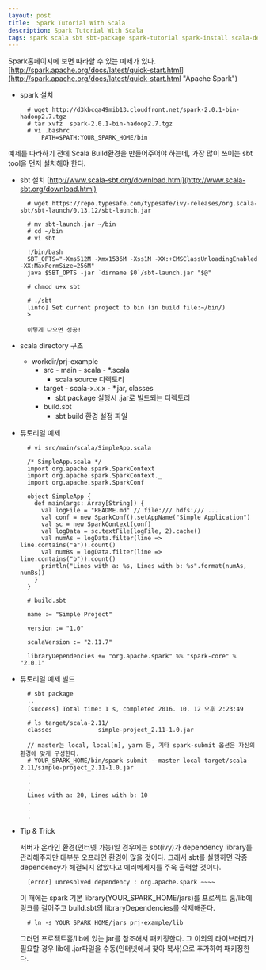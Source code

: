 ```yaml
---	
layout: post
title:  Spark Tutorial With Scala
description: Spark Tutorial With Scala
tags: spark scala sbt sbt-package spark-tutorial spark-install scala-dependency
---	
```


Spark홈페이지에 보면 따라할 수 있는 예제가 있다.
[http://spark.apache.org/docs/latest/quick-start.html](http://spark.apache.org/docs/latest/quick-start.html "Apache Spark")  

- spark 설치

		# wget http://d3kbcqa49mib13.cloudfront.net/spark-2.0.1-bin-hadoop2.7.tgz
		# tar xvfz  spark-2.0.1-bin-hadoop2.7.tgz
		# vi .bashrc
			PATH=$PATH:YOUR_SPARK_HOME/bin


예제를 따라하기 전에 Scala Build환경을 만들어주어야 하는데, 가장 많이 쓰이는 sbt tool을 먼저 설치해야 한다.

- sbt 설치 [http://www.scala-sbt.org/download.html](http://www.scala-sbt.org/download.html)


		# wget https://repo.typesafe.com/typesafe/ivy-releases/org.scala-sbt/sbt-launch/0.13.12/sbt-launch.jar

		# mv sbt-launch.jar ~/bin
		# cd ~/bin
		# vi sbt

		!/bin/bash
		SBT_OPTS="-Xms512M -Xmx1536M -Xss1M -XX:+CMSClassUnloadingEnabled -XX:MaxPermSize=256M"
		java $SBT_OPTS -jar `dirname $0`/sbt-launch.jar "$@"

		# chmod u+x sbt 

		# ./sbt
		[info] Set current project to bin (in build file:~/bin/)
		> 
		
		이렇게 나오면 성공!


- scala directory 구조
	
	- workdir/prj-example
		+ src - main - scala - *.scala            
			* scala source 디렉토리
		+ target - scala-x.x.x - *.jar, classes
			* sbt package 실행시 .jar로 빌드되는 디렉토리
		+ build.sbt
			* sbt build 환경 설정 파일

- 튜토리얼 예제 

		# vi src/main/scala/SimpleApp.scala

		/* SimpleApp.scala */
		import org.apache.spark.SparkContext
		import org.apache.spark.SparkContext._
		import org.apache.spark.SparkConf

		object SimpleApp {
		  def main(args: Array[String]) {
		    val logFile = "README.md" // file:/// hdfs:/// ...
		    val conf = new SparkConf().setAppName("Simple Application")
		    val sc = new SparkContext(conf)
		    val logData = sc.textFile(logFile, 2).cache()
		    val numAs = logData.filter(line => line.contains("a")).count()
		    val numBs = logData.filter(line => line.contains("b")).count()
		    println("Lines with a: %s, Lines with b: %s".format(numAs, numBs))
		  }
		}

		# build.sbt

		name := "Simple Project"

		version := "1.0"

		scalaVersion := "2.11.7"

		libraryDependencies += "org.apache.spark" %% "spark-core" % "2.0.1"

- 튜토리얼 예제 빌드

		# sbt package
		..
		[success] Total time: 1 s, completed 2016. 10. 12 오후 2:23:49

		# ls target/scala-2.11/
		classes				simple-project_2.11-1.0.jar

		// master는 local, local[n], yarn 등, 기타 spark-submit 옵션은 자신의 환경에 맞게 구성한다.
		# YOUR_SPARK_HOME/bin/spark-submit --master local target/scala-2.11/simple-project_2.11-1.0.jar
		.
		.
		.
		Lines with a: 20, Lines with b: 10
		.
		.
		.


- Tip & Trick
	
	서버가 온라인 환경(인터넷 가능)일 경우에는 sbt(ivy)가 dependency library를 관리해주지만 대부분 오프라인 환경이 많을 것이다. 
	그래서 sbt를 실행하면 각종 dependency가 해결되지 않았다고 에러메세지를 주욱 출력할 것이다.

		[error] unresolved dependency : org.apache.spark ~~~~

	이 때에는 spark 기본 library(YOUR_SPARK_HOME/jars)를 프로젝트 홈/lib에 링크를 걸어주고 build.sbt의 libraryDependencies를 삭제해준다.

		# ln -s YOUR_SPARK_HOME/jars prj-example/lib
	그러면 프로젝트홈/lib에 있는 jar를 참조해서 패키징한다. 
	그 이외의 라이브러리가 필요할 경우 lib에 .jar파일을 수동(인터넷에서 찾아 복사)으로 추가하여 패키징한다.

